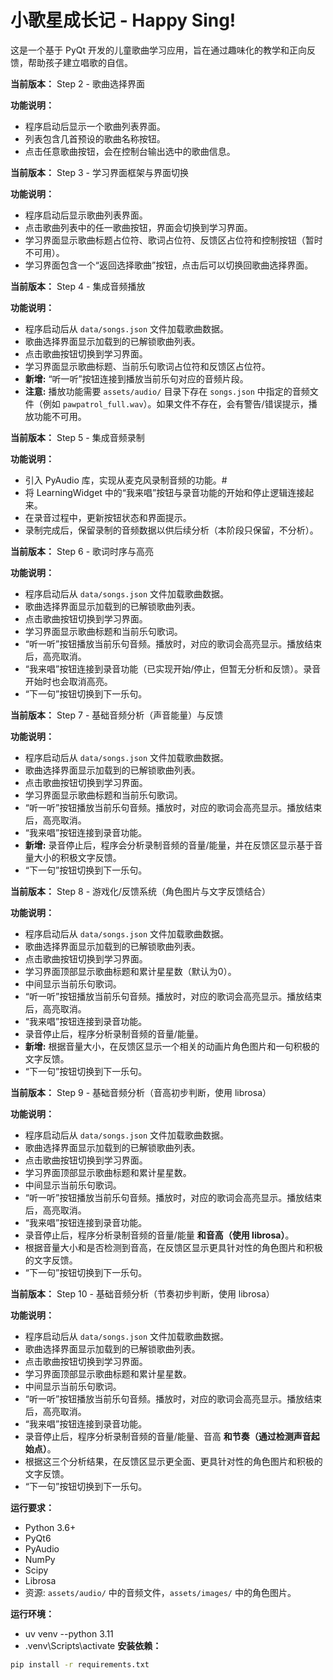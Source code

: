 # 小歌星成长记 - Happy Sing!

这是一个基于 PyQt 开发的儿童歌曲学习应用，旨在通过趣味化的教学和正向反馈，帮助孩子建立唱歌的自信。

**当前版本：** Step 2 - 歌曲选择界面

**功能说明：**
*   程序启动后显示一个歌曲列表界面。
*   列表包含几首预设的歌曲名称按钮。
*   点击任意歌曲按钮，会在控制台输出选中的歌曲信息。

**当前版本：** Step 3 - 学习界面框架与界面切换

**功能说明：**
*   程序启动后显示歌曲列表界面。
*   点击歌曲列表中的任一歌曲按钮，界面会切换到学习界面。
*   学习界面显示歌曲标题占位符、歌词占位符、反馈区占位符和控制按钮（暂时不可用）。
*   学习界面包含一个“返回选择歌曲”按钮，点击后可以切换回歌曲选择界面。


**当前版本：** Step 4 - 集成音频播放

**功能说明：**
*   程序启动后从 `data/songs.json` 文件加载歌曲数据。
*   歌曲选择界面显示加载到的已解锁歌曲列表。
*   点击歌曲按钮切换到学习界面。
*   学习界面显示歌曲标题、当前乐句歌词占位符和反馈区占位符。
*   **新增:** “听一听”按钮连接到播放当前乐句对应的音频片段。
*   **注意:** 播放功能需要 `assets/audio/` 目录下存在 `songs.json` 中指定的音频文件（例如 `pawpatrol_full.wav`）。如果文件不存在，会有警告/错误提示，播放功能不可用。

**当前版本：** Step 5 - 集成音频录制 

**功能说明：**
*   引入 PyAudio 库，实现从麦克风录制音频的功能。#
* 将 LearningWidget 中的“我来唱”按钮与录音功能的开始和停止逻辑连接起来。
* 在录音过程中，更新按钮状态和界面提示。
* 录制完成后，保留录制的音频数据以供后续分析（本阶段只保留，不分析）。

**当前版本：** Step 6 - 歌词时序与高亮

**功能说明：**
*   程序启动后从 `data/songs.json` 文件加载歌曲数据。
*   歌曲选择界面显示加载到的已解锁歌曲列表。
*   点击歌曲按钮切换到学习界面。
*   学习界面显示歌曲标题和当前乐句歌词。
*   “听一听”按钮播放当前乐句音频。播放时，对应的歌词会高亮显示。播放结束后，高亮取消。
*   “我来唱”按钮连接到录音功能（已实现开始/停止，但暂无分析和反馈）。录音开始时也会取消高亮。
*   “下一句”按钮切换到下一乐句。


**当前版本：** Step 7 - 基础音频分析（声音能量）与反馈

**功能说明：**
*   程序启动后从 `data/songs.json` 文件加载歌曲数据。
*   歌曲选择界面显示加载到的已解锁歌曲列表。
*   点击歌曲按钮切换到学习界面。
*   学习界面显示歌曲标题和当前乐句歌词。
*   “听一听”按钮播放当前乐句音频。播放时，对应的歌词会高亮显示。播放结束后，高亮取消。
*   “我来唱”按钮连接到录音功能。
*   **新增:** 录音停止后，程序会分析录制音频的音量/能量，并在反馈区显示基于音量大小的积极文字反馈。
*   “下一句”按钮切换到下一乐句。

**当前版本：** Step 8 - 游戏化/反馈系统（角色图片与文字反馈结合）

**功能说明：**
*   程序启动后从 `data/songs.json` 文件加载歌曲数据。
*   歌曲选择界面显示加载到的已解锁歌曲列表。
*   点击歌曲按钮切换到学习界面。
*   学习界面顶部显示歌曲标题和累计星星数（默认为0）。
*   中间显示当前乐句歌词。
*   “听一听”按钮播放当前乐句音频。播放时，对应的歌词会高亮显示。播放结束后，高亮取消。
*   “我来唱”按钮连接到录音功能。
*   录音停止后，程序分析录制音频的音量/能量。
*   **新增:** 根据音量大小，在反馈区显示一个相关的动画片角色图片和一句积极的文字反馈。
*   “下一句”按钮切换到下一乐句。


**当前版本：** Step 9 - 基础音频分析（音高初步判断，使用 librosa）

**功能说明：**
*   程序启动后从 `data/songs.json` 文件加载歌曲数据。
*   歌曲选择界面显示加载到的已解锁歌曲列表。
*   点击歌曲按钮切换到学习界面。
*   学习界面顶部显示歌曲标题和累计星星数。
*   中间显示当前乐句歌词。
*   “听一听”按钮播放当前乐句音频。播放时，对应的歌词会高亮显示。播放结束后，高亮取消。
*   “我来唱”按钮连接到录音功能。
*   录音停止后，程序分析录制音频的音量/能量 **和音高（使用 librosa）**。
*   根据音量大小和是否检测到音高，在反馈区显示更具针对性的角色图片和积极的文字反馈。
*   “下一句”按钮切换到下一乐句。

**当前版本：** Step 10 - 基础音频分析（节奏初步判断，使用 librosa）

**功能说明：**
*   程序启动后从 `data/songs.json` 文件加载歌曲数据。
*   歌曲选择界面显示加载到的已解锁歌曲列表。
*   点击歌曲按钮切换到学习界面。
*   学习界面顶部显示歌曲标题和累计星星数。
*   中间显示当前乐句歌词。
*   “听一听”按钮播放当前乐句音频。播放时，对应的歌词会高亮显示。播放结束后，高亮取消。
*   “我来唱”按钮连接到录音功能。
*   录音停止后，程序分析录制音频的音量/能量、音高 **和节奏（通过检测声音起始点）**。
*   根据这三个分析结果，在反馈区显示更全面、更具针对性的角色图片和积极的文字反馈。
*   “下一句”按钮切换到下一乐句。

**运行要求：**
*   Python 3.6+
*   PyQt6
*   PyAudio
*   NumPy
*   Scipy
*   Librosa
*   资源: `assets/audio/` 中的音频文件，`assets/images/` 中的角色图片。

**运行环境：**
* uv venv --python 3.11
* .venv\Scripts\activate
**安装依赖：**
```bash
pip install -r requirements.txt